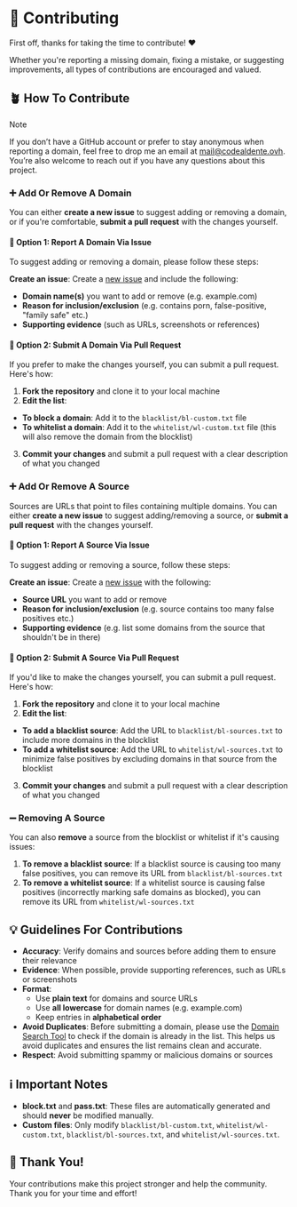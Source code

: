 # 🤝 Contributing

First off, thanks for taking the time to contribute! ❤️

Whether you're reporting a missing domain, fixing a mistake, or suggesting improvements, all types of contributions are encouraged and valued.

## 🪴 How To Contribute

> [!NOTE]
> If you don’t have a GitHub account or prefer to stay anonymous when reporting a domain, feel free to drop me an email at mail@codealdente.ovh. You’re also welcome to reach out if you have any questions about this project.

### ➕ Add Or Remove A Domain

You can either **create a new issue** to suggest adding or removing a domain, or if you're comfortable, **submit a pull request** with the changes yourself.

#### 📝 Option 1: Report A Domain Via Issue

To suggest adding or removing a domain, please follow these steps:

**Create an issue**: Create a [new issue](https://github.com/Bon-Appetit/porn-domains/issues) and include the following:

- **Domain name(s)** you want to add or remove (e.g. example.com)
- **Reason for inclusion/exclusion** (e.g. contains porn, false-positive, "family safe" etc.)
- **Supporting evidence** (such as URLs, screenshots or references)

#### 🔀 Option 2: Submit A Domain Via Pull Request

If you prefer to make the changes yourself, you can submit a pull request. Here's how:

1. **Fork the repository** and clone it to your local machine
2. **Edit the list**:
  - **To block a domain**: Add it to the `blacklist/bl-custom.txt` file
  - **To whitelist a domain**: Add it to the `whitelist/wl-custom.txt` file (this will also remove the domain from the blocklist)
3. **Commit your changes** and submit a pull request with a clear description of what you changed

### ➕ Add Or Remove A Source

Sources are URLs that point to files containing multiple domains. You can either **create a new issue** to suggest adding/removing a source, or **submit a pull request** with the changes yourself.

#### 📝 Option 1: Report A Source Via Issue

To suggest adding or removing a source, follow these steps:

**Create an issue**: Create a [new issue](https://github.com/Bon-Appetit/porn-domains/issues) with the following:

- **Source URL** you want to add or remove
- **Reason for inclusion/exclusion** (e.g. source contains too many false positives etc.)
- **Supporting evidence** (e.g. list some domains from the source that shouldn't be in there)

#### 🔀 Option 2: Submit A Source Via Pull Request

If you'd like to make the changes yourself, you can submit a pull request. Here's how:

1. **Fork the repository** and clone it to your local machine
2. **Edit the list**:
  - **To add a blacklist source**: Add the URL to `blacklist/bl-sources.txt` to include more domains in the blocklist
  - **To add a whitelist source**: Add the URL to `whitelist/wl-sources.txt` to minimize false positives by excluding domains in that source from the blocklist
3. **Commit your changes** and submit a pull request with a clear description of what you changed

### ➖ Removing A Source

You can also **remove** a source from the blocklist or whitelist if it's causing issues:

1. **To remove a blacklist source**: If a blacklist source is causing too many false positives, you can remove its URL from `blacklist/bl-sources.txt`
2. **To remove a whitelist source**: If a whitelist source is causing false positives (incorrectly marking safe domains as blocked), you can remove its URL from `whitelist/wl-sources.txt`

## 💡 Guidelines For Contributions

- **Accuracy**: Verify domains and sources before adding them to ensure their relevance
- **Evidence**: When possible, provide supporting references, such as URLs or screenshots
- **Format**:
  - Use **plain text** for domains and source URLs
  - Use **all lowercase** for domain names (e.g. example.com)
  - Keep entries in **alphabetical order**
- **Avoid Duplicates**: Before submitting a domain, please use the [Domain Search Tool](https://bon-appetit.github.io/domain-search/) to check if the domain is already in the list. This helps us avoid duplicates and ensures the list remains clean and accurate.
- **Respect**: Avoid submitting spammy or malicious domains or sources

## ℹ️ Important Notes

- **block.txt** and **pass.txt**: These files are automatically generated and should **never** be modified manually.
- **Custom files**: Only modify `blacklist/bl-custom.txt`, `whitelist/wl-custom.txt`, `blacklist/bl-sources.txt`, and `whitelist/wl-sources.txt`.

## 💝 Thank You!

Your contributions make this project stronger and help the community. Thank you for your time and effort!
